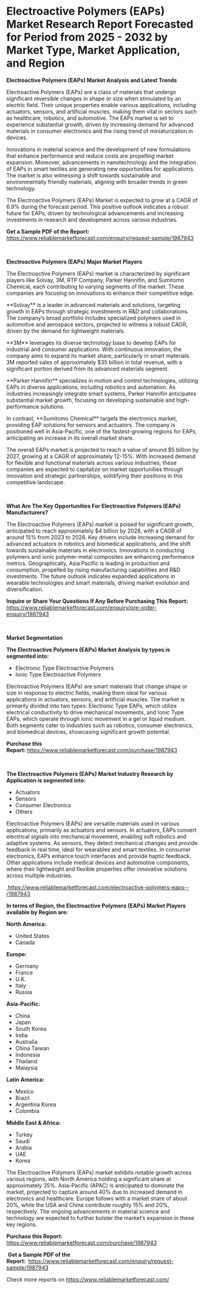 <p><h1>Electroactive Polymers (EAPs) Market Research Report Forecasted for Period from 2025 -  2032 by Market Type, Market Application, and Region</h1></p><p><strong>Electroactive Polymers (EAPs) Market Analysis and Latest Trends</strong></p>
<p><p>Electroactive Polymers (EAPs) are a class of materials that undergo significant reversible changes in shape or size when stimulated by an electric field. Their unique properties enable various applications, including actuators, sensors, and artificial muscles, making them vital in sectors such as healthcare, robotics, and automotive. The EAPs market is set to experience substantial growth, driven by increasing demand for advanced materials in consumer electronics and the rising trend of miniaturization in devices.</p><p>Innovations in material science and the development of new formulations that enhance performance and reduce costs are propelling market expansion. Moreover, advancements in nanotechnology and the integration of EAPs in smart textiles are generating new opportunities for applications. The market is also witnessing a shift towards sustainable and environmentally friendly materials, aligning with broader trends in green technology.</p><p>The Electroactive Polymers (EAPs) Market is expected to grow at a CAGR of 6.9% during the forecast period. This positive outlook indicates a robust future for EAPs, driven by technological advancements and increasing investments in research and development across various industries.</p></p>
<p><strong>Get a Sample PDF of the Report:&nbsp;</strong> <a href="https://www.reliablemarketforecast.com/enquiry/request-sample/1987943?utm_campaign=2140&utm_medium=2&utm_source=Github&utm_content=ia&utm_term=05022025&utm_id=electroactive-polymers-eaps">https://www.reliablemarketforecast.com/enquiry/request-sample/1987943</a></p>
<p>&nbsp;</p>
<p><strong>Electroactive Polymers (EAPs) Major Market Players</strong></p>
<p><p>The Electroactive Polymers (EAPs) market is characterized by significant players like Solvay, 3M, RTP Company, Parker Hannifin, and Sumitomo Chemical, each contributing to varying segments of the market. These companies are focusing on innovations to enhance their competitive edge.</p><p>**Solvay** is a leader in advanced materials and solutions, targeting growth in EAPs through strategic investments in R&D and collaborations. The company’s broad portfolio includes specialized polymers used in automotive and aerospace sectors, projected to witness a robust CAGR, driven by the demand for lightweight materials.</p><p>**3M** leverages its diverse technology base to develop EAPs for industrial and consumer applications. With continuous innovation, the company aims to expand its market share, particularly in smart materials. 3M reported sales of approximately $35 billion in total revenue, with a significant portion derived from its advanced materials segment.</p><p>**Parker Hannifin** specializes in motion and control technologies, utilizing EAPs in diverse applications, including robotics and automation. As industries increasingly integrate smart systems, Parker Hannifin anticipates substantial market growth, focusing on developing sustainable and high-performance solutions.</p><p>In contrast, **Sumitomo Chemical** targets the electronics market, providing EAP solutions for sensors and actuators. The company is positioned well in Asia-Pacific, one of the fastest-growing regions for EAPs, anticipating an increase in its overall market share.</p><p>The overall EAPs market is projected to reach a value of around $5 billion by 2027, growing at a CAGR of approximately 12-15%. With increased demand for flexible and functional materials across various industries, these companies are expected to capitalize on market opportunities through innovation and strategic partnerships, solidifying their positions in this competitive landscape.</p></p>
<p>&nbsp;</p>
<p><strong>What Are The Key Opportunities For Electroactive Polymers (EAPs) Manufacturers?</strong></p>
<p><p>The Electroactive Polymers (EAPs) market is poised for significant growth, anticipated to reach approximately $4 billion by 2028, with a CAGR of around 15% from 2023 to 2028. Key drivers include increasing demand for advanced actuators in robotics and biomedical applications, and the shift towards sustainable materials in electronics. Innovations in conducting polymers and ionic polymer-metal composites are enhancing performance metrics. Geographically, Asia Pacific is leading in production and consumption, propelled by rising manufacturing capabilities and R&D investments. The future outlook indicates expanded applications in wearable technologies and smart materials, driving market evolution and diversification.</p></p>
<p><strong>Inquire or Share Your Questions If Any Before Purchasing This Report:</strong> <a href="https://www.reliablemarketforecast.com/enquiry/pre-order-enquiry/1987943?utm_campaign=2140&utm_medium=2&utm_source=Github&utm_content=ia&utm_term=05022025&utm_id=electroactive-polymers-eaps">https://www.reliablemarketforecast.com/enquiry/pre-order-enquiry/1987943</a></p>
<p>&nbsp;</p>
<p><strong>Market Segmentation</strong></p>
<p><strong>The Electroactive Polymers (EAPs) Market Analysis by types is segmented into:</strong></p>
<p><ul><li>Electronic Type Electroactive Polymers</li><li>Ionic Type Electroactive Polymers</li></ul></p>
<p><p>Electroactive Polymers (EAPs) are smart materials that change shape or size in response to electric fields, making them ideal for various applications in actuators, sensors, and artificial muscles. The market is primarily divided into two types: Electronic Type EAPs, which utilize electrical conductivity to drive mechanical movements, and Ionic Type EAPs, which operate through ionic movement in a gel or liquid medium. Both segments cater to industries such as robotics, consumer electronics, and biomedical devices, showcasing significant growth potential.</p></p>
<p><strong>Purchase this Report:&nbsp;</strong><a href="https://www.reliablemarketforecast.com/purchase/1987943?utm_campaign=2140&utm_medium=2&utm_source=Github&utm_content=ia&utm_term=05022025&utm_id=electroactive-polymers-eaps">https://www.reliablemarketforecast.com/purchase/1987943</a></p>
<p>&nbsp;</p>
<p><strong>The Electroactive Polymers (EAPs) Market Industry Research by Application is segmented into:</strong></p>
<p><ul><li>Actuators</li><li>Sensors</li><li>Consumer Electronics</li><li>Others</li></ul></p>
<p><p>Electroactive Polymers (EAPs) are versatile materials used in various applications, primarily as actuators and sensors. In actuators, EAPs convert electrical signals into mechanical movement, enabling soft robotics and adaptive systems. As sensors, they detect mechanical changes and provide feedback in real time, ideal for wearables and smart textiles. In consumer electronics, EAPs enhance touch interfaces and provide haptic feedback. Other applications include medical devices and automotive components, where their lightweight and flexible properties offer innovative solutions across multiple industries.</p></p>
<p><a href="https://www.reliablemarketforecast.com/electroactive-polymers-eaps--r1987943?utm_campaign=2140&utm_medium=2&utm_source=Github&utm_content=ia&utm_term=05022025&utm_id=electroactive-polymers-eaps">&nbsp;https://www.reliablemarketforecast.com/electroactive-polymers-eaps--r1987943</a></p>
<p><strong>In terms of Region, the Electroactive Polymers (EAPs) Market Players available by Region are:</strong></p>
<p>
    <p> <strong> North America: </strong>
        <ul>
            <li>United States</li>
            <li>Canada</li>
        </ul>
        </p> 
    <p> <strong> Europe: </strong>
        <ul>
            <li>Germany</li>
            <li>France</li>
            <li>U.K.</li>
            <li>Italy</li>
            <li>Russia</li>
        </ul>
        </p> 
    <p> <strong> Asia-Pacific: </strong>
        <ul>
            <li>China</li>
            <li>Japan</li>
            <li>South Korea</li>
            <li>India</li>
            <li>Australia</li>
            <li>China Taiwan</li>
            <li>Indonesia</li>
            <li>Thailand</li>
            <li>Malaysia</li>
        </ul>
        </p> 
    <p> <strong> Latin America: </strong>
        <ul>
            <li>Mexico</li>
            <li>Brazil</li>
            <li>Argentina Korea</li>
            <li>Colombia</li>
        </ul>
        </p> 
    <p> <strong> Middle East & Africa: </strong>
        <ul>
            <li>Turkey</li>
            <li>Saudi</li>
            <li>Arabia</li>
            <li>UAE</li>
            <li>Korea</li>
        </ul>
    </p>
    </p>
<p><p>The Electroactive Polymers (EAPs) market exhibits notable growth across various regions, with North America holding a significant share at approximately 35%. Asia-Pacific (APAC) is anticipated to dominate the market, projected to capture around 40% due to increased demand in electronics and healthcare. Europe follows with a market share of about 20%, while the USA and China contribute roughly 15% and 20%, respectively. The ongoing advancements in material science and technology are expected to further bolster the market’s expansion in these key regions.</p></p>
<p><strong>Purchase this Report: </strong><a href="https://www.reliablemarketforecast.com/purchase/1987943?utm_campaign=2140&utm_medium=2&utm_source=Github&utm_content=ia&utm_term=05022025&utm_id=electroactive-polymers-eaps">https://www.reliablemarketforecast.com/purchase/1987943</a></p>
<p>&nbsp;<strong>Get a Sample PDF of the Report:&nbsp;&nbsp;</strong><a href="https://www.reliablemarketforecast.com/enquiry/request-sample/1987943?utm_campaign=2140&utm_medium=2&utm_source=Github&utm_content=ia&utm_term=05022025&utm_id=electroactive-polymers-eaps">https://www.reliablemarketforecast.com/enquiry/request-sample/1987943</a></p>
<p><strong></strong></p>
<p>Check more reports on <a href="https://www.reliablemarketforecast.com/?utm_campaign=2140&utm_medium=2&utm_source=Github&utm_content=ia&utm_term=05022025&utm_id=electroactive-polymers-eaps">https://www.reliablemarketforecast.com/</a></p>